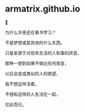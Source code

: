# armatrix.github.io
🧩

为什么半夜还在看书学习？

不是梦想或是其他的什么东西。

只是来源于对现有生活的人和事的厌恶，

那种一想到如果不做出任何改变，

以后会变成类似的人的绝望，

我不想这样活着，

不想和这样的人生活在一起，

仅此而已。
